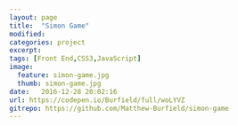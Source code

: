 ```yaml
---
layout: page
title:  "Simon Game"
modified:
categories: project
excerpt:
tags: [Front End,CSS3,JavaScript]
image: 
  feature: simon-game.jpg
  thumb: simon-game.jpg
date:   2016-12-28 20:02:16
url: https://codepen.io/Burfield/full/woLYVZ
gitrepo: https://github.com/Matthew-Burfield/simon-game
---
```


